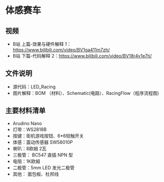 # 体感赛车



## 视频

* B站 上篇-效果与硬件解释 1：https://www.bilibili.com/video/BV1ga411m7zh/
* B站 下篇-代码解释 2：https://www.bilibili.com/video/BV18r4y1e7tj/



## 文件说明
* 源代码：LED_Racing 
* 图片解释：BOM （材料）、Schematic(电路）、RacingFlow（程序流程图)



## 主要材料清单
* Arudino Nano
* 灯带：WS2818B
* 按键：街机游戏按钮、6*6轻触开关 
*  体感：震动传感器 SW58010P
* 喇叭：8欧姆 2瓦
*  三极管： BC547 直插 NPN 型
* 电阻：1K欧姆
* 二极管：5mm LED 发光二极管
* 其他： 面包板、杜邦线





